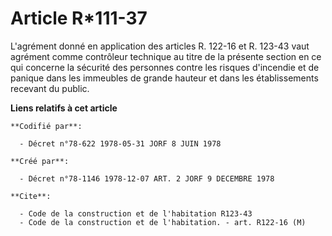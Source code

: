 # Article R*111-37

L'agrément donné en application des articles R. 122-16 et R. 123-43 vaut agrément comme contrôleur technique au titre de la
présente section en ce qui concerne la sécurité des personnes contre les risques d'incendie et de panique dans les immeubles
de grande hauteur et dans les établissements recevant du public.

**Liens relatifs à cet article**

	**Codifié par**:

	  - Décret n°78-622 1978-05-31 JORF 8 JUIN 1978

	**Créé par**:

	  - Décret n°78-1146 1978-12-07 ART. 2 JORF 9 DECEMBRE 1978

	**Cite**:

	  - Code de la construction et de l'habitation R123-43
	  - Code de la construction et de l'habitation. - art. R122-16 (M)
